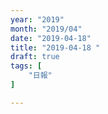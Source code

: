 ```yaml
---
year: "2019"
month: "2019/04"
date: "2019-04-18"
title: "2019-04-18 "
draft: true
tags: [
    "日報"
]

---
```


